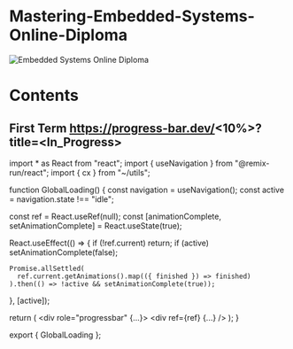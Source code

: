 # Mastering-Embedded-Systems-Online-Diploma
![Embedded Systems Online Diploma](https://github.com/Medosha22/Mastering-Embedded-Systems-Online-Diploma/assets/125259963/7acb58f6-00c9-45a6-99fb-b39824cd0452)
<br />
# Contents
## First Term  https://progress-bar.dev/<10%>?title=<In_Progress>
import * as React from "react";
import { useNavigation } from "@remix-run/react";
import { cx } from "~/utils";

function GlobalLoading() {
  const navigation = useNavigation();
  const active = navigation.state !== "idle";

  const ref = React.useRef<HTMLDivElement>(null);
  const [animationComplete, setAnimationComplete] = React.useState(true);

  React.useEffect(() => {
    if (!ref.current) return;
    if (active) setAnimationComplete(false);

    Promise.allSettled(
      ref.current.getAnimations().map(({ finished }) => finished)
    ).then(() => !active && setAnimationComplete(true));
  }, [active]);

  return (
    <div role="progressbar" {...}>
      <div ref={ref} {...} />
    </div>
  );
}

export { GlobalLoading };

